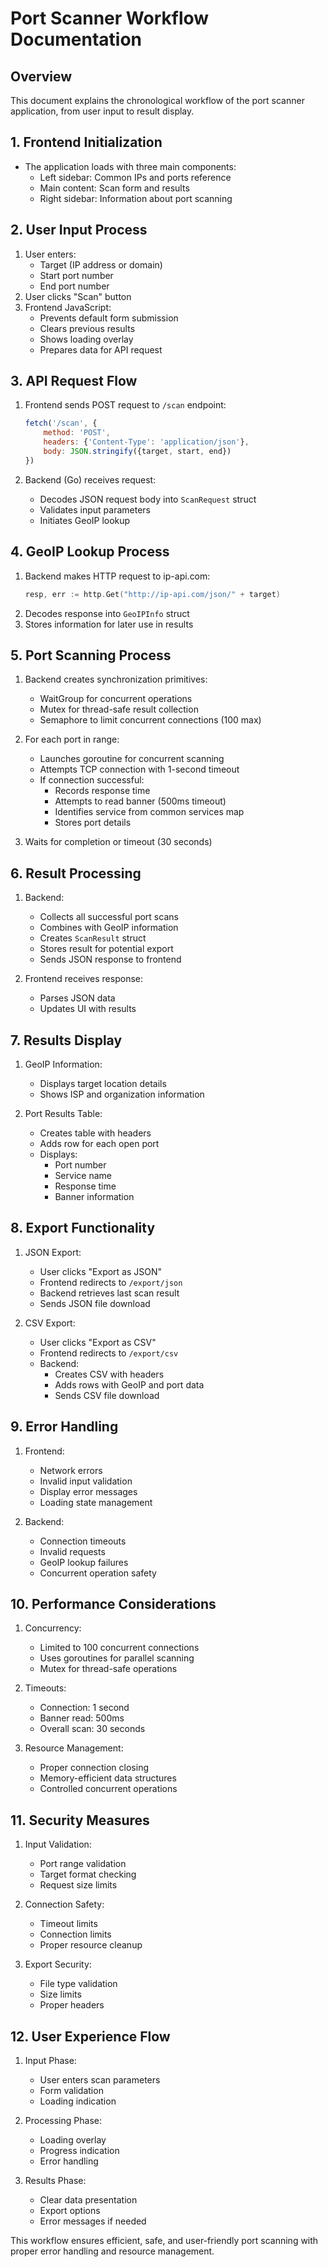 # Port Scanner Workflow Documentation

## Overview
This document explains the chronological workflow of the port scanner application, from user input to result display.

## 1. Frontend Initialization
- The application loads with three main components:
  - Left sidebar: Common IPs and ports reference
  - Main content: Scan form and results
  - Right sidebar: Information about port scanning

## 2. User Input Process
1. User enters:
   - Target (IP address or domain)
   - Start port number
   - End port number
2. User clicks "Scan" button
3. Frontend JavaScript:
   - Prevents default form submission
   - Clears previous results
   - Shows loading overlay
   - Prepares data for API request

## 3. API Request Flow
1. Frontend sends POST request to `/scan` endpoint:
   ```javascript
   fetch('/scan', {
       method: 'POST',
       headers: {'Content-Type': 'application/json'},
       body: JSON.stringify({target, start, end})
   })
   ```

2. Backend (Go) receives request:
   - Decodes JSON request body into `ScanRequest` struct
   - Validates input parameters
   - Initiates GeoIP lookup

## 4. GeoIP Lookup Process
1. Backend makes HTTP request to ip-api.com:
   ```go
   resp, err := http.Get("http://ip-api.com/json/" + target)
   ```
2. Decodes response into `GeoIPInfo` struct
3. Stores information for later use in results

## 5. Port Scanning Process
1. Backend creates synchronization primitives:
   - WaitGroup for concurrent operations
   - Mutex for thread-safe result collection
   - Semaphore to limit concurrent connections (100 max)

2. For each port in range:
   - Launches goroutine for concurrent scanning
   - Attempts TCP connection with 1-second timeout
   - If connection successful:
     * Records response time
     * Attempts to read banner (500ms timeout)
     * Identifies service from common services map
     * Stores port details

3. Waits for completion or timeout (30 seconds)

## 6. Result Processing
1. Backend:
   - Collects all successful port scans
   - Combines with GeoIP information
   - Creates `ScanResult` struct
   - Stores result for potential export
   - Sends JSON response to frontend

2. Frontend receives response:
   - Parses JSON data
   - Updates UI with results

## 7. Results Display
1. GeoIP Information:
   - Displays target location details
   - Shows ISP and organization information

2. Port Results Table:
   - Creates table with headers
   - Adds row for each open port
   - Displays:
     * Port number
     * Service name
     * Response time
     * Banner information

## 8. Export Functionality
1. JSON Export:
   - User clicks "Export as JSON"
   - Frontend redirects to `/export/json`
   - Backend retrieves last scan result
   - Sends JSON file download

2. CSV Export:
   - User clicks "Export as CSV"
   - Frontend redirects to `/export/csv`
   - Backend:
     * Creates CSV with headers
     * Adds rows with GeoIP and port data
     * Sends CSV file download

## 9. Error Handling
1. Frontend:
   - Network errors
   - Invalid input validation
   - Display error messages
   - Loading state management

2. Backend:
   - Connection timeouts
   - Invalid requests
   - GeoIP lookup failures
   - Concurrent operation safety

## 10. Performance Considerations
1. Concurrency:
   - Limited to 100 concurrent connections
   - Uses goroutines for parallel scanning
   - Mutex for thread-safe operations

2. Timeouts:
   - Connection: 1 second
   - Banner read: 500ms
   - Overall scan: 30 seconds

3. Resource Management:
   - Proper connection closing
   - Memory-efficient data structures
   - Controlled concurrent operations

## 11. Security Measures
1. Input Validation:
   - Port range validation
   - Target format checking
   - Request size limits

2. Connection Safety:
   - Timeout limits
   - Connection limits
   - Proper resource cleanup

3. Export Security:
   - File type validation
   - Size limits
   - Proper headers

## 12. User Experience Flow
1. Input Phase:
   - User enters scan parameters
   - Form validation
   - Loading indication

2. Processing Phase:
   - Loading overlay
   - Progress indication
   - Error handling

3. Results Phase:
   - Clear data presentation
   - Export options
   - Error messages if needed

This workflow ensures efficient, safe, and user-friendly port scanning with proper error handling and resource management. 